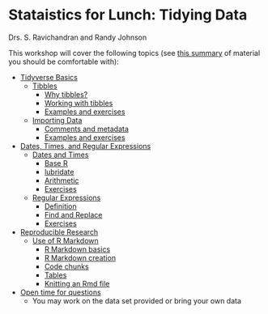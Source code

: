 # Stataistics for Lunch: Tidying Data

Drs. S. Ravichandran and Randy Johnson

This workshop will cover the following topics (see [this summary](https://github.com/ravichas/TidyingData/blob/master/0-RStudio-Intro.md) of material you should be comfortable with):

- [Tidyverse Basics](https://github.com/ravichas/TidyingData/blob/master/1-Tidyverse.md)
    - [Tibbles](https://github.com/ravichas/TidyingData/blob/master/1-Tidyverse.md#tibbles)
        - [Why tibbles?](https://github.com/ravichas/TidyingData/blob/master/1-Tidyverse.md#why)
        - [Working with tibbles](https://github.com/ravichas/TidyingData/blob/master/1-Tidyverse.md#working)
        - [Examples and exercises](https://github.com/ravichas/TidyingData/blob/master/1-Tidyverse.md#eeTibbles)
    - [Importing Data](https://github.com/ravichas/TidyingData/blob/master/1-Tidyverse.md#import)
        - [Comments and metadata](https://github.com/ravichas/TidyingData/blob/master/1-Tidyverse.md#skip)
        - [Examples and exercises](https://github.com/ravichas/TidyingData/blob/master/1-Tidyverse.md#eeImport)
- [Dates, Times, and Regular Expressions](https://github.com/ravichas/TidyingData/blob/master/2-DateTime-RegEx.md)
    - [Dates and Times](https://github.com/ravichas/TidyingData/blob/master/2-DateTime-RegEx.md#dateTime)
        - [Base R](https://github.com/ravichas/TidyingData/blob/master/2-DateTime-RegEx.md#dateTimeR)
        - [lubridate](https://github.com/ravichas/TidyingData/blob/master/2-DateTime-RegEx.md#dateTimeLub)
        - [Arithmetic](https://github.com/ravichas/TidyingData/blob/master/2-DateTime-RegEx.md#dateTimeMath)
        - [Exercises](https://github.com/ravichas/TidyingData/blob/master/2-DateTime-RegEx.md#eeDateTime)
    - [Regular Expressions](https://github.com/ravichas/TidyingData/blob/master/2-DateTime-RegEx.md#regEx)
        - [Definition](https://github.com/ravichas/TidyingData/blob/master/2-DateTime-RegEx.md#regExDefinition)
        - [Find and Replace](https://github.com/ravichas/TidyingData/blob/master/2-DateTime-RegEx.md#findReplace)
        - [Exercises](https://github.com/ravichas/TidyingData/blob/master/2-DateTime-RegEx.md#eeRegEx)
- [Reproducible Research](https://github.com/ravichas/TidyingData/blob/master/3-ReprodResearch.md)
    - [Use of R Markdown](https://github.com/ravichas/TidyingData/blob/master/3-ReprodResearch.md#Rmarkdown)
        - [R Markdown basics](https://github.com/ravichas/TidyingData/blob/master/3-ReprodResearch.md#basics)
        - [R Markdown creation](https://github.com/ravichas/TidyingData/blob/master/3-ReprodResearch.md#creation)
        - [Code chunks](https://github.com/ravichas/TidyingData/blob/master/3-ReprodResearch.md#code)
        - [Tables](https://github.com/ravichas/TidyingData/blob/master/3-ReprodResearch.md#tables)
        - [Knitting an Rmd file](https://github.com/ravichas/TidyingData/blob/master/3-ReprodResearch.md#knitr)
- [Open time for questions](https://github.com/ravichas/TidyingData/blob/master/4-Practice.Rmd)
    - You may work on the data set provided or bring your own data

